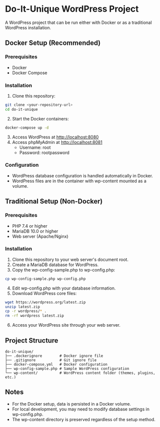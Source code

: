 # Do-It-Unique WordPress Project

A WordPress project that can be run either with Docker or as a traditional WordPress installation.

## Docker Setup (Recommended)

### Prerequisites
- Docker
- Docker Compose

### Installation

1. Clone this repository:
```bash
git clone <your-repository-url>
cd do-it-unique
```

2. Start the Docker containers:
```bash
docker-compose up -d
```

3. Access WordPress at [http://localhost:8080](http://localhost:8080)
4. Access phpMyAdmin at [http://localhost:8081](http://localhost:8081)
   - Username: root
   - Password: rootpassword

### Configuration
- WordPress database configuration is handled automatically in Docker.
- WordPress files are in the container with wp-content mounted as a volume.

## Traditional Setup (Non-Docker)

### Prerequisites
- PHP 7.4 or higher
- MariaDB 10.0 or higher
- Web server (Apache/Nginx)

### Installation

1. Clone this repository to your web server's document root.
2. Create a MariaDB database for WordPress.
3. Copy the wp-config-sample.php to wp-config.php:
```bash
cp wp-config-sample.php wp-config.php
```
4. Edit wp-config.php with your database information.
5. Download WordPress core files:
```bash
wget https://wordpress.org/latest.zip
unzip latest.zip
cp -r wordpress/* .
rm -rf wordpress latest.zip
```
6. Access your WordPress site through your web server.

## Project Structure

```
do-it-unique/
├── .dockerignore        # Docker ignore file
├── .gitignore           # Git ignore file
├── docker-compose.yml   # Docker configuration
├── wp-config-sample.php # Sample WordPress configuration
└── wp-content/          # WordPress content folder (themes, plugins, etc.)
```

## Notes

- For the Docker setup, data is persisted in a Docker volume.
- For local development, you may need to modify database settings in wp-config.php.
- The wp-content directory is preserved regardless of the setup method. 